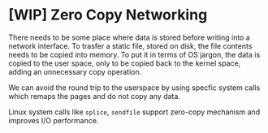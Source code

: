 # \[WIP\] Zero Copy Networking

There needs to be some place where data is stored before writing into a network interface. To trasfer a static file, stored on disk, the file contents needs to be copied into memory. To put it in terms of OS jargon, the data is copied to the user space, only to be copied back to the kernel space, adding an unnecessary copy operation.

We can avoid the round trip to the userspace by using specfic system calls which remaps the pages and do not copy any data.

Linux system calls like `splice`, `sendfile` support zero-copy mechanism and improves I/O performance.

